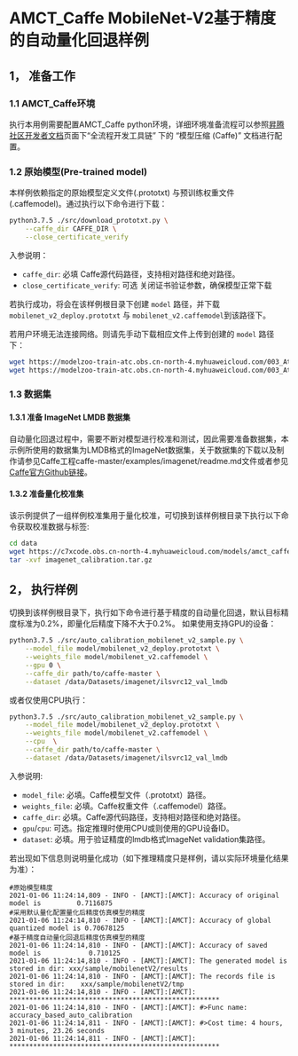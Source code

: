 # AMCT_Caffe MobileNet-V2基于精度的自动量化回退样例

## 1， 准备工作

### 1.1 AMCT_Caffe环境
执行本用例需要配置AMCT_Caffe python环境，详细环境准备流程可以参照[昇腾社区开发者文档](https://ascend.huawei.com/zh/#/document?tag=developer)页面下“全流程开发工具链” 下的 “模型压缩 (Caffe)” 文档进行配置。

### 1.2 原始模型(Pre-trained model)

本样例依赖指定的原始模型定义文件(.prototxt) 与预训练权重文件(.caffemodel)。通过执行以下命令进行下载：
```bash
python3.7.5 ./src/download_prototxt.py \
    --caffe_dir CAFFE_DIR \
    --close_certificate_verify 
```
入参说明：
* `caffe_dir`: 必填 Caffe源代码路径，支持相对路径和绝对路径。
* `close_certificate_verify`: 可选 关闭证书验证参数，确保模型正常下载

若执行成功，将会在该样例根目录下创建 `model` 路径，并下载 `mobilenet_v2_deploy.prototxt` 与 `mobilenet_v2.caffemodel`到该路径下。

若用户环境无法连接网络。则请先手动下载相应文件上传到创建的 `model` 路径下：
```bash
wget https://modelzoo-train-atc.obs.cn-north-4.myhuaweicloud.com/003_Atc_Models/AE/ATC%20Model/mobilenetV2/mobilenet_v2_deploy.prototxt
wget https://modelzoo-train-atc.obs.cn-north-4.myhuaweicloud.com/003_Atc_Models/AE/ATC%20Model/mobilenetV2/mobilenet_v2.caffemodel
```

### 1.3 数据集

#### 1.3.1 准备 ImageNet LMDB 数据集
自动量化回退过程中，需要不断对模型进行校准和测试，因此需要准备数据集，本示例所使用的数据集为LMDB格式的ImageNet数据集，关于数据集的下载以及制作请参见Caffe工程caffe-master/examples/imagenet/readme.md文件或者参见[Caffe官方Github链接](https://github.com/BVLC/caffe/tree/master/examples/imagenet)。

#### 1.3.2 准备量化校准集
该示例提供了一组样例校准集用于量化校准，可切换到该样例根目录下执行以下命令获取校准数据与标签:
```bash
cd data
wget https://c7xcode.obs.cn-north-4.myhuaweicloud.com/models/amct_caffe/imagenet_calibration.tar.gz
tar -xvf imagenet_calibration.tar.gz
```

## 2， 执行样例
切换到该样例根目录下，执行如下命令进行基于精度的自动量化回退，默认目标精度标准为0.2%，即量化后精度下降不大于0.2%。
如果使用支持GPU的设备：
```bash
python3.7.5 ./src/auto_calibration_mobilenet_v2_sample.py \
    --model_file model/mobilenet_v2_deploy.prototxt \
    --weights_file model/mobilenet_v2.caffemodel \
    --gpu 0 \
    --caffe_dir path/to/caffe-master \
    --dataset /data/Datasets/imagenet/ilsvrc12_val_lmdb
```
或者仅使用CPU执行：
```bash
python3.7.5 ./src/auto_calibration_mobilenet_v2_sample.py \
    --model_file model/mobilenet_v2_deploy.prototxt \
    --weights_file model/mobilenet_v2.caffemodel \
    --cpu  \
    --caffe_dir path/to/caffe-master \
    --dataset /data/Datasets/imagenet/ilsvrc12_val_lmdb
```

入参说明:
* `model_file`: 必填。Caffe模型文件（.prototxt）路径。
* `weights_file`: 必填。Caffe权重文件（.caffemodel）路径。
* `caffe_dir`: 必填。Caffe源代码路径，支持相对路径和绝对路径。
* `gpu`/`cpu`: 可选。指定推理时使用CPU或则使用的GPU设备ID。
* `dataset`: 必填。用于验证精度的lmdb格式ImageNet validation集路径。

若出现如下信息则说明量化成功（如下推理精度只是样例，请以实际环境量化结果为准）：

```
#原始模型精度
2021-01-06 11:24:14,809 - INFO - [AMCT]:[AMCT]: Accuracy of original model is         0.7116875
#采用默认量化配置量化后精度仿真模型的精度
2021-01-06 11:24:14,810 - INFO - [AMCT]:[AMCT]: Accuracy of global quantized model is 0.70678125
#基于精度自动量化回退后精度仿真模型的精度
2021-01-06 11:24:14,810 - INFO - [AMCT]:[AMCT]: Accuracy of saved model is            0.710125
2021-01-06 11:24:14,810 - INFO - [AMCT]:[AMCT]: The generated model is stored in dir: xxx/sample/mobilenetV2/results
2021-01-06 11:24:14,810 - INFO - [AMCT]:[AMCT]: The records file is stored in dir:    xxx/sample/mobilenetV2/tmp
2021-01-06 11:24:14,810 - INFO - [AMCT]:[AMCT]: *****************************************************
2021-01-06 11:24:14,810 - INFO - [AMCT]:[AMCT]: #>Func name: accuracy_based_auto_calibration
2021-01-06 11:24:14,811 - INFO - [AMCT]:[AMCT]: #>Cost time: 4 hours, 3 minutes, 23.26 seconds
2021-01-06 11:24:14,811 - INFO - [AMCT]:[AMCT]: *****************************************************
```


